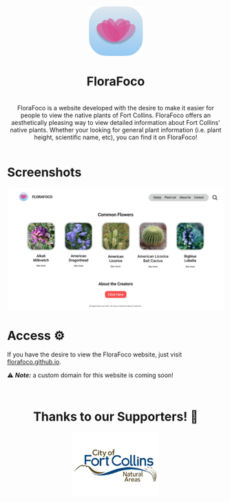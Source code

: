 <div align="center">
  <img src="branding/Logo.png">
  <h1>FloraFoco</h1>
  <br>
  FloraFoco is a website developed with the desire to make it easier for people to view the native plants of Fort Collins. FloraFoco offers an aesthetically pleasing way to view detailed information about Fort Collins' native plants. Whether your looking for general plant information (i.e. plant height, scientific name, etc), you can find it on FloraFoco!
</div>
<br>

<h1>Screenshots</h1>
<img src="branding/Homepage.png" size="50%">

<br>
<h1>Access ⚙️</h1>

If you have the desire to view the FloraFoco website, just visit [florafoco.github.io](florafoco.github.io).

⚠️ ***Note:*** a custom domain for this website is coming soon!

<br>
<div align="center">
  <h1>Thanks to our Supporters! 🙏</h1>
  <img src="branding/foconaturalareas.png" width="200px">
</div>
